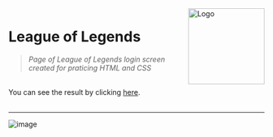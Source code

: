 <img align="right" alt="Logo" height="" width="150" src="https://static.wikia.nocookie.net/logopedia/images/a/a3/Riot_Games_2022_%28Favicon%29.svg/revision/latest?cb=20220301102015">

# League of Legends
> *Page of League of Legends login screen created for praticing HTML and CSS*

<br>
You can see the result by clicking <a href="https://amxanda.github.io/league-of-legends/">here</a>.
<br>
<br>
<hr>

![image](https://user-images.githubusercontent.com/91753947/206552304-1b9e9660-f1d1-4222-9823-49f07b82db2b.png)
